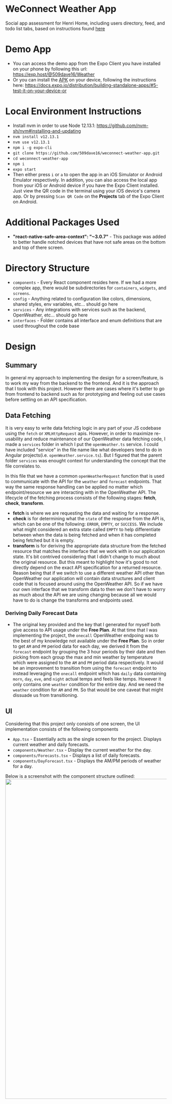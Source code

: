 # WeConnect Weather App
Social app assessment for Henri Home, including users directory, feed, and todo list tabs, based on instructions found [here](https://github.com/henri-home/henri-mobile-interview-project)

# Demo App
- You can access the demo app from the Expo Client you have installed on your phone by following this url: https://exp.host/@509dave16/Weather
- Or you can install the [APK](https://drive.google.com/file/d/1hJilsxqOO7fUowKxjkvjP3Mdi0UtAuhH/view?usp=sharing) on your device, following the instructions here: https://docs.expo.io/distribution/building-standalone-apps/#5-test-it-on-your-device-or

# Local Environment Instructions
- Install nvm in order to use Node 12.13.1: https://github.com/nvm-sh/nvm#installing-and-updating
- `nvm install v12.13.1`
- `nvm use v12.13.1`
- `npm i -g expo-cli`
- `git clone https://github.com/509dave16/weconnect-weather-app.git`
- `cd weconnect-weather-app`
- `npm i`
- `expo start`
- Then either press `i` or `a` to open the app in an iOS Simulator or Android Emulator respectively. In addition, you can also access the local app from your iOS or Android device if you have the Expo Client installed. Just view the QR code in the terminal using your iOS device's camera app. Or by pressing `Scan QR Code` on the **Projects** tab of the Expo Client on Android.

# Additional Packages Used
- **"react-native-safe-area-context": "~3.0.7"** - This package was added to better handle notched devices that have not safe areas on the bottom and top of there screen.

# Directory Structure
- `components` - Every React component resides here. If we had a more complex app, there would be subdirectories for `containers`, `widgets`, and `screens`.
- `config` - Anything related to configuration like colors, dimensions, shared styles, env variables, etc... should go here
- `services` - Any integrations with services such as the backend, OpenWeather, etc... should go here
- `interfaces` - Folder contains all interface and enum definitions that are used throughout the code base

# Design
## Summary
In general my approach to implementing the design for a screen/feature, is to work my way from the backend to the frontend. And it is the approach that I took with this project. However there are cases where it's better to go from frontend to backend such as for prototyping and feeling out use cases before settling on an API specification.

## Data Fetching
It is very easy to write data fetching logic in any part of your JS codebase using the `fetch` or `XMLHttpRequest` apis. However, in order to maximize re-usability and reduce maintenance of our OpenWeather data fetching code, I made a `services` folder in which I put the `openWeather.ts` service. I could have included "service" in the file name like what developers tend to do in Angular projects(i.e. `openWeather.service.ts`). But I figured that the parent folder `services` was enought context for understanding the concept that the file correlates to.

In this file that we have a common `openWeatherRequest` function that is used to communicate with the API for the `weather` and `forecast` endpoints. That way the same response handling can be applied no matter which endpoint/resource we are interacting with in the OpenWeather API. The lifecycle of the fetching process consists of the following stages: **fetch**, **check**, **transform**. 
- **fetch** is where we are requesting the data and waiting for a response.
- **check** is for determining what the `state` of the response from the API is, which can be one of the following: `ERROR`, `EMPTY`, or `SUCCESS`. We include what might considered an extra state called `EMPTY` to help differentiate between when the data is being fetched and when it has completed being fetched but it is empty.
- **transform** is for deriving the appropriate data structure from the fetched resource that matches the interface that we work with in our application state. It's bit contrived considering that I didn't change to much about the original resource. But this meant to highlight how it's good to not directly depend on the exact API specification for a returned resource. Reason being that if we switch to use a different weather API other than OpenWeather our application will contain data structures and client code that is focused around using the OpenWeather API. So if we have our own interface that we transform data to then we don't have to worry as much about the API we are using changing because all we would have to do is change the transforms and endpoints used.

### Deriving Daily Forecast Data
- The original key provided and the key that I generated for myself both give access to API usage under the **Free Plan**. At that time that I was implementing the project, the `onecall` OpenWeather endpoing was to the best of my knowledge not available under the **Free Plan**. So in order to get `AM` and `PM` period data for each day, we derived it from the `forecast` endpoint by grouping the 3 hour periods by their date and then picking from each group the max and min weather by temperature which were assigned to the `AM` and `PM` period data respectively. It would be an improvement to transition from using the `forecast` endpoint to instead leveraging the `onecall` endpoint which has `daily` data containing `morn`, `day`, `eve`, and `night` actual temps and feels like temps. However it only contains one `weather` condition for the entire day. And we need the `weather` condition for `AM` and `PM`. So that would be one caveat that might dissuade us from transitioning.

## UI
Considering that this project only consists of one screen, the UI implementation consists of the following components
- `App.tsx` - Essentially acts as the single screen for the project. Displays current weather and daily forecasts.
- `components/Weather.tsx` - Display the current weather for the day.
- `components/Forecasts.tsx` - Displays a list of daily forecasts.
- `components/DayForecast.tsx` - Displays the AM/PM periods of weather for a day.

Below is a screenshot with the component structure outlined:
<img src="https://i.postimg.cc/9fkdz3Kz/Image-from-i-OS-31.png" width="562" height="1000" />



